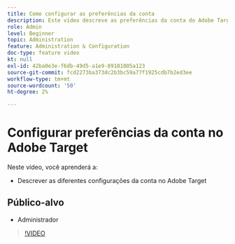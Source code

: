 ```yaml
---
title: Como configurar as preferências da conta
description: Este vídeo descreve as preferências da conta do Adobe Target. Assista a este vídeo para obter exemplos de como diferentes configurações afetam o Adobe Target.
role: Admin
level: Beginner
topic: Administration
feature: Administration & Configuration
doc-type: feature video
kt: null
exl-id: 42ba0e3e-f6db-49d5-a1e9-89181805a123
source-git-commit: fcd2273ba373dc2b3bc59a77f1925cdb7b2ed3ee
workflow-type: tm+mt
source-wordcount: '50'
ht-degree: 2%

---
```


# Configurar preferências da conta no Adobe Target

Neste vídeo, você aprenderá a:

* Descrever as diferentes configurações da conta no Adobe Target

## Público-alvo

* Administrador

>[!VIDEO](https://video.tv.adobe.com/v/17379/?quality=12)
